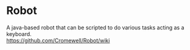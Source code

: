 # Robot

A java-based robot that can be scripted to do various tasks acting as a keyboard. \
https://github.com/Cromewell/Robot/wiki
